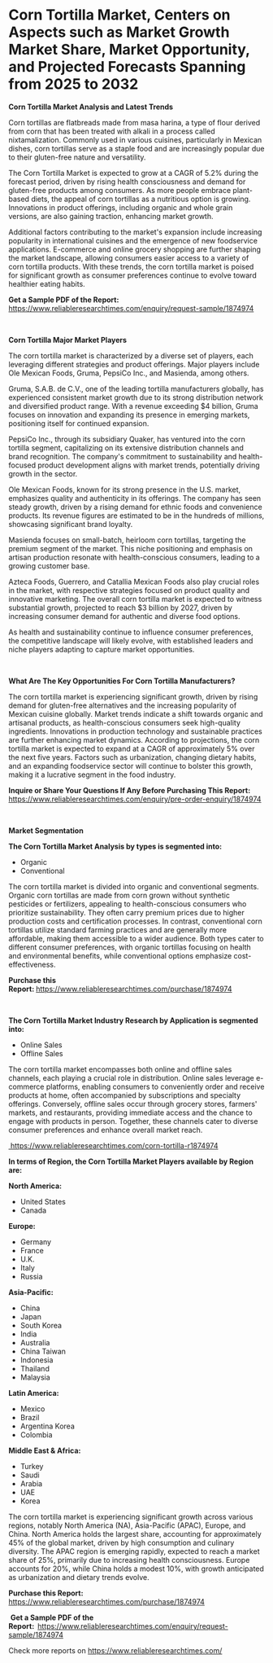 <p><h1>Corn Tortilla Market, Centers on Aspects such as Market Growth Market Share, Market Opportunity, and Projected Forecasts Spanning from 2025 to 2032</h1></p><p><strong>Corn Tortilla Market Analysis and Latest Trends</strong></p>
<p><p>Corn tortillas are flatbreads made from masa harina, a type of flour derived from corn that has been treated with alkali in a process called nixtamalization. Commonly used in various cuisines, particularly in Mexican dishes, corn tortillas serve as a staple food and are increasingly popular due to their gluten-free nature and versatility.</p><p>The Corn Tortilla Market is expected to grow at a CAGR of 5.2% during the forecast period, driven by rising health consciousness and demand for gluten-free products among consumers. As more people embrace plant-based diets, the appeal of corn tortillas as a nutritious option is growing. Innovations in product offerings, including organic and whole grain versions, are also gaining traction, enhancing market growth.</p><p>Additional factors contributing to the market's expansion include increasing popularity in international cuisines and the emergence of new foodservice applications. E-commerce and online grocery shopping are further shaping the market landscape, allowing consumers easier access to a variety of corn tortilla products. With these trends, the corn tortilla market is poised for significant growth as consumer preferences continue to evolve toward healthier eating habits.</p></p>
<p><strong>Get a Sample PDF of the Report:&nbsp;</strong> <a href="https://www.reliableresearchtimes.com/enquiry/request-sample/1874974?utm_campaign=1933&utm_medium=2&utm_source=Github&utm_content=ia&utm_term=15022025&utm_id=corn-tortilla">https://www.reliableresearchtimes.com/enquiry/request-sample/1874974</a></p>
<p>&nbsp;</p>
<p><strong>Corn Tortilla Major Market Players</strong></p>
<p><p>The corn tortilla market is characterized by a diverse set of players, each leveraging different strategies and product offerings. Major players include Ole Mexican Foods, Gruma, PepsiCo Inc., and Masienda, among others. </p><p>Gruma, S.A.B. de C.V., one of the leading tortilla manufacturers globally, has experienced consistent market growth due to its strong distribution network and diversified product range. With a revenue exceeding $4 billion, Gruma focuses on innovation and expanding its presence in emerging markets, positioning itself for continued expansion.</p><p>PepsiCo Inc., through its subsidiary Quaker, has ventured into the corn tortilla segment, capitalizing on its extensive distribution channels and brand recognition. The company's commitment to sustainability and health-focused product development aligns with market trends, potentially driving growth in the sector.</p><p>Ole Mexican Foods, known for its strong presence in the U.S. market, emphasizes quality and authenticity in its offerings. The company has seen steady growth, driven by a rising demand for ethnic foods and convenience products. Its revenue figures are estimated to be in the hundreds of millions, showcasing significant brand loyalty.</p><p>Masienda focuses on small-batch, heirloom corn tortillas, targeting the premium segment of the market. This niche positioning and emphasis on artisan production resonate with health-conscious consumers, leading to a growing customer base.</p><p>Azteca Foods, Guerrero, and Catallia Mexican Foods also play crucial roles in the market, with respective strategies focused on product quality and innovative marketing. The overall corn tortilla market is expected to witness substantial growth, projected to reach $3 billion by 2027, driven by increasing consumer demand for authentic and diverse food options. </p><p>As health and sustainability continue to influence consumer preferences, the competitive landscape will likely evolve, with established leaders and niche players adapting to capture market opportunities.</p></p>
<p>&nbsp;</p>
<p><strong>What Are The Key Opportunities For Corn Tortilla Manufacturers?</strong></p>
<p><p>The corn tortilla market is experiencing significant growth, driven by rising demand for gluten-free alternatives and the increasing popularity of Mexican cuisine globally. Market trends indicate a shift towards organic and artisanal products, as health-conscious consumers seek high-quality ingredients. Innovations in production technology and sustainable practices are further enhancing market dynamics. According to projections, the corn tortilla market is expected to expand at a CAGR of approximately 5% over the next five years. Factors such as urbanization, changing dietary habits, and an expanding foodservice sector will continue to bolster this growth, making it a lucrative segment in the food industry.</p></p>
<p><strong>Inquire or Share Your Questions If Any Before Purchasing This Report:</strong> <a href="https://www.reliableresearchtimes.com/enquiry/pre-order-enquiry/1874974?utm_campaign=1933&utm_medium=2&utm_source=Github&utm_content=ia&utm_term=15022025&utm_id=corn-tortilla">https://www.reliableresearchtimes.com/enquiry/pre-order-enquiry/1874974</a></p>
<p>&nbsp;</p>
<p><strong>Market Segmentation</strong></p>
<p><strong>The Corn Tortilla Market Analysis by types is segmented into:</strong></p>
<p><ul><li>Organic</li><li>Conventional</li></ul></p>
<p><p>The corn tortilla market is divided into organic and conventional segments. Organic corn tortillas are made from corn grown without synthetic pesticides or fertilizers, appealing to health-conscious consumers who prioritize sustainability. They often carry premium prices due to higher production costs and certification processes. In contrast, conventional corn tortillas utilize standard farming practices and are generally more affordable, making them accessible to a wider audience. Both types cater to different consumer preferences, with organic tortillas focusing on health and environmental benefits, while conventional options emphasize cost-effectiveness.</p></p>
<p><strong>Purchase this Report:&nbsp;</strong><a href="https://www.reliableresearchtimes.com/purchase/1874974?utm_campaign=1933&utm_medium=2&utm_source=Github&utm_content=ia&utm_term=15022025&utm_id=corn-tortilla">https://www.reliableresearchtimes.com/purchase/1874974</a></p>
<p>&nbsp;</p>
<p><strong>The Corn Tortilla Market Industry Research by Application is segmented into:</strong></p>
<p><ul><li>Online Sales</li><li>Offline Sales</li></ul></p>
<p><p>The corn tortilla market encompasses both online and offline sales channels, each playing a crucial role in distribution. Online sales leverage e-commerce platforms, enabling consumers to conveniently order and receive products at home, often accompanied by subscriptions and specialty offerings. Conversely, offline sales occur through grocery stores, farmers' markets, and restaurants, providing immediate access and the chance to engage with products in person. Together, these channels cater to diverse consumer preferences and enhance overall market reach.</p></p>
<p><a href="https://www.reliableresearchtimes.com/corn-tortilla-r1874974?utm_campaign=1933&utm_medium=2&utm_source=Github&utm_content=ia&utm_term=15022025&utm_id=corn-tortilla">&nbsp;https://www.reliableresearchtimes.com/corn-tortilla-r1874974</a></p>
<p><strong>In terms of Region, the Corn Tortilla Market Players available by Region are:</strong></p>
<p>
    <p> <strong> North America: </strong>
        <ul>
            <li>United States</li>
            <li>Canada</li>
        </ul>
        </p> 
    <p> <strong> Europe: </strong>
        <ul>
            <li>Germany</li>
            <li>France</li>
            <li>U.K.</li>
            <li>Italy</li>
            <li>Russia</li>
        </ul>
        </p> 
    <p> <strong> Asia-Pacific: </strong>
        <ul>
            <li>China</li>
            <li>Japan</li>
            <li>South Korea</li>
            <li>India</li>
            <li>Australia</li>
            <li>China Taiwan</li>
            <li>Indonesia</li>
            <li>Thailand</li>
            <li>Malaysia</li>
        </ul>
        </p> 
    <p> <strong> Latin America: </strong>
        <ul>
            <li>Mexico</li>
            <li>Brazil</li>
            <li>Argentina Korea</li>
            <li>Colombia</li>
        </ul>
        </p> 
    <p> <strong> Middle East & Africa: </strong>
        <ul>
            <li>Turkey</li>
            <li>Saudi</li>
            <li>Arabia</li>
            <li>UAE</li>
            <li>Korea</li>
        </ul>
    </p>
    </p>
<p><p>The corn tortilla market is experiencing significant growth across various regions, notably North America (NA), Asia-Pacific (APAC), Europe, and China. North America holds the largest share, accounting for approximately 45% of the global market, driven by high consumption and culinary diversity. The APAC region is emerging rapidly, expected to reach a market share of 25%, primarily due to increasing health consciousness. Europe accounts for 20%, while China holds a modest 10%, with growth anticipated as urbanization and dietary trends evolve.</p></p>
<p><strong>Purchase this Report: </strong><a href="https://www.reliableresearchtimes.com/purchase/1874974?utm_campaign=1933&utm_medium=2&utm_source=Github&utm_content=ia&utm_term=15022025&utm_id=corn-tortilla">https://www.reliableresearchtimes.com/purchase/1874974</a></p>
<p>&nbsp;<strong>Get a Sample PDF of the Report:&nbsp;&nbsp;</strong><a href="https://www.reliableresearchtimes.com/enquiry/request-sample/1874974?utm_campaign=1933&utm_medium=2&utm_source=Github&utm_content=ia&utm_term=15022025&utm_id=corn-tortilla">https://www.reliableresearchtimes.com/enquiry/request-sample/1874974</a></p>
<p><strong></strong></p>
<p>Check more reports on <a href="https://www.reliableresearchtimes.com/?utm_campaign=1933&utm_medium=2&utm_source=Github&utm_content=ia&utm_term=15022025&utm_id=corn-tortilla">https://www.reliableresearchtimes.com/</a></p>